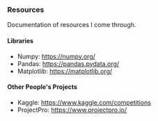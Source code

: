 ### Resources

Documentation of resources I come through.

#### Libraries
- Numpy: https://numpy.org/
- Pandas: https://pandas.pydata.org/
- Matplotlib: https://matplotlib.org/

#### Other People's Projects
- Kaggle: https://www.kaggle.com/competitions
- ProjectPro: https://www.projectpro.io/